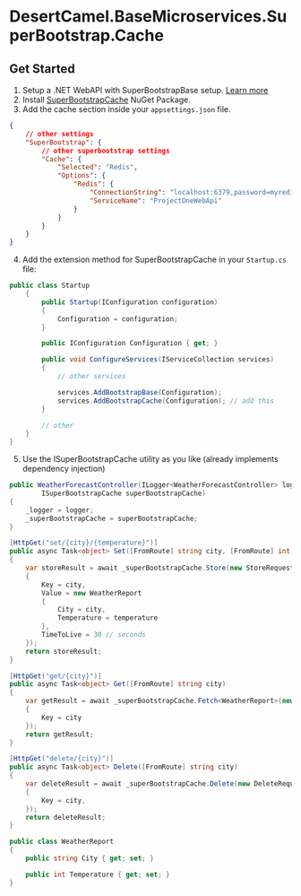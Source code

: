 # DesertCamel.BaseMicroservices.SuperBootstrap.Cache

## Get Started

1. Setup a .NET WebAPI with SuperBootstrapBase setup. [Learn more](https://github.com/mrkresnofatih/SuperBootstrapBase)
2. Install [SuperBootstrapCache](https://www.nuget.org/packages/DesertCamel.BaseMicroservices.SuperBootstrap.Cache/) NuGet Package.
3. Add the cache section inside your `appsettings.json` file.
```json
{
    // other settings
    "SuperBootstrap": {
        // other superbootstrap settings
        "Cache": {
            "Selected": "Redis",
            "Options": {
                "Redis": {
                    "ConnectionString": "localhost:6379,password=myredispassword,abortConnect=false",
                    "ServiceName": "ProjectOneWebApi"
                }
            }
        }
    }
}
```

4. Add the extension method for SuperBootstrapCache in your `Startup.cs` file:
```c#
public class Startup
    {
        public Startup(IConfiguration configuration)
        {
            Configuration = configuration;
        }

        public IConfiguration Configuration { get; }

        public void ConfigureServices(IServiceCollection services)
        {
            // other services

            services.AddBootstrapBase(Configuration);
            services.AddBootstrapCache(Configuration); // add this
        }

        // other
    }
}
```

5. Use the ISuperBootstrapCache utility as you like (already implements dependency injection)

```c#
public WeatherForecastController(ILogger<WeatherForecastController> logger,
        ISuperBootstrapCache superBootstrapCache)
{
    _logger = logger;
    _superBootstrapCache = superBootstrapCache;
}

[HttpGet("set/{city}/{temperature}")]
public async Task<object> Set([FromRoute] string city, [FromRoute] int temperature)
{
    var storeResult = await _superBootstrapCache.Store(new StoreRequest
    {
        Key = city,
        Value = new WeatherReport
        {
            City = city,
            Temperature = temperature
        },
        TimeToLive = 30 // seconds
    });
    return storeResult;
}

[HttpGet("get/{city}")]
public async Task<object> Get([FromRoute] string city)
{
    var getResult = await _superBootstrapCache.Fetch<WeatherReport>(new FetchRequest
    {
        Key = city
    });
    return getResult;
}

[HttpGet("delete/{city}")]
public async Task<object> Delete([FromRoute] string city)
{
    var deleteResult = await _superBootstrapCache.Delete(new DeleteRequest
    {
        Key = city,
    });
    return deleteResult;
}

public class WeatherReport
{
    public string City { get; set; }

    public int Temperature { get; set; }
}
```